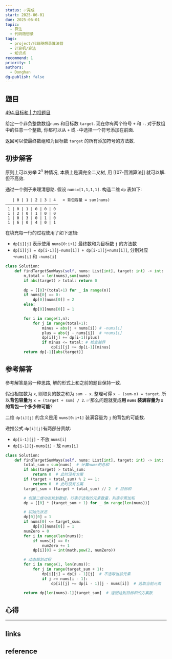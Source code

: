 ```yaml
---
status: ✅完成
start: 2025-06-01
due: 2025-06-01
topic:
  - 算法
  - 代码随想录
tags:
  - project/代码随想录算法营
  - 计算机/算法
  - 知识点
recommend: 1
priority: 1
authors:
  - Donghan
dg-publish: false
---
```

## 题目
[494.目标和 | 力扣题目](https://leetcode.cn/problems/target-sum/)

给定一个非负整数数组`nums` 和目标数 `target`. 现在你有两个符号 `+` 和 `-`. 对于数组中的任意一个整数, 你都可以从 `+` 或 `-`中选择一个符号添加在前面.

返回可以使最终数组和为目标数 `target` 的所有添加符号的方法数.
## 初步解答
原则上可以穷举 $2^n$ 种情况, 本质上是满完全二叉树, 用 [[07-回溯算法]] 就可以解. 但不高效.

通过一个例子来理清思路. 假设 `nums=[1,1,1,1]`. 构造二维 `dp` 表如下:
```
   | 0 | 1 | 2 | 3 | 4   < 背包容量 = sum(nums)
–––––––––––––––––––––––
 1 | 0 | 1 | 0 | 0 | 0
 1 | 2 | 0 | 1 | 0 | 0
 1 | 0 | 3 | 0 | 1 | 0
 1 | 6 | 0 | 4 | 0 | 1
```

在填充每一行的过程使用了如下逻辑:
- `dp[i][j]` 表示使用 `nums[0:i+1]` 最终数和为目标数 `j` 的方法数
- `dp[i][j] = dp[i-1][j-nums[i]] + dp[i-1][j+nums[i]]`, 分别对应 `+nums[i]` 和 `-nums[i]`

```python
class Solution:
    def findTargetSumWays(self, nums: List[int], target: int) -> int:
        n,total = len(nums),sum(nums)
        if abs(target) > total: return 0
        
        dp = [[0]*(total+1) for _ in range(n)]
        if nums[0] == 0:
            dp[0][nums[0]] = 2
        else:
            dp[0][nums[0]] = 1

        for i in range(1,n):
            for j in range(total+1):
                minus = abs(j + nums[i]) # -nums[i]
                plus = abs(j - nums[i])  # +nums[i]
                dp[i][j] += dp[i-1][plus]
                if minus <= total: # 检查越界
                    dp[i][j] += dp[i-1][minus]
        return dp[-1][abs(target)]
```

## 参考解答
参考解答是另一种思路, 解的形式上和之前的题目保持一致.

假设相加数为 `x`, 则取负的数之和为 `sum - x`. 整理可得  `x - (sum-x) = target`. 所以**背包容量**为 `x = (target + sum) / 2`. ✅那么问题就变成**用 `nums` 装满容量为 `x` 的背包一个多少种可能**?

二维 `dp[i][j]` 的含义是用 `nums[0:i+1]` 装满容量为 `j` 的背包的可能数.

递推公式 `dp[i][j]`有两部分贡献:
- `dp[i-1][j]` - 不放 `nums[i]`
- `dp[i-1][j-nums[i]` - 放 `nums[i]`

```python
class Solution:
    def findTargetSumWays(self, nums: List[int], target: int) -> int:
        total_sum = sum(nums)  # 计算nums的总和
        if abs(target) > total_sum:
            return 0  # 此时没有方案
        if (target + total_sum) % 2 == 1:
            return 0  # 此时没有方案
        target_sum = (target + total_sum) // 2  # 目标和

        # 创建二维动态规划数组，行表示选取的元素数量，列表示累加和
        dp = [[0] * (target_sum + 1) for _ in range(len(nums))]

        # 初始化状态
        dp[0][0] = 1
        if nums[0] <= target_sum:
            dp[0][nums[0]] = 1
        numZero = 0
        for i in range(len(nums)):
            if nums[i] == 0:
                numZero += 1
            dp[i][0] = int(math.pow(2, numZero))

        # 动态规划过程
        for i in range(1, len(nums)):
            for j in range(target_sum + 1):
                dp[i][j] = dp[i - 1][j]  # 不选取当前元素
                if j >= nums[i - 1]:
                    dp[i][j] += dp[i - 1][j - nums[i]]  # 选取当前元素

        return dp[len(nums)-1][target_sum]  # 返回达到目标和的方案数
```

## 心得

---
## links


## reference
